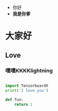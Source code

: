 * 你好
* **我是你爹**
# 大家好
## Love
### 嘿嘿KKKKlightning

```python

import TensorboardX
print('I love you')

def fun:
    return 1
```